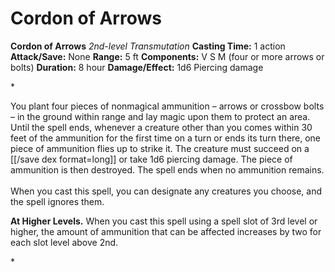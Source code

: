 # Cordon of Arrows

**Cordon of Arrows**
_2nd-level Transmutation_
**Casting Time:** 1 action
**Attack/Save:** None
**Range:** 5 ft
**Components:** V S M (four or more arrows or bolts)
**Duration:** 8 hour
**Damage/Effect:** 1d6 Piercing damage

*<p>You plant four pieces of nonmagical ammunition – arrows or crossbow bolts – in the ground within range and lay magic upon them to protect an area. Until the spell ends, whenever a creature other than you comes within 30 feet of the ammunition for the first time on a turn or ends its turn there, one piece of ammunition flies up to strike it. The creature must succeed on a [[/save dex format=long]] or take 1d6 piercing damage. The piece of ammunition is then destroyed. The spell ends when no ammunition remains. <br /><br />When you cast this spell, you can designate any creatures you choose, and the spell ignores them. 

****At Higher Levels.**** When you cast this spell using a spell slot of 3rd level or higher, the amount of ammunition that can be affected increases by two for each slot level above 2nd.</p>*